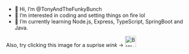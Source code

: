 - 👋 Hi, I’m @TonyAndTheFunkyBunch
- 👀 I’m interested in coding and setting things on fire lol
- 🌱 I’m currently learning Node.js, Express, TypeScript, SpringBoot and Java.

Also, try clicking this image for a suprise *wink* ->
<a href="https://www.buymeacoffee.com/cereblanco" rel="nofollow"><img src="https://camo.githubusercontent.com/3ba8042b343d12b84b85d2e6563376af4150f9cd09e72428349c1656083c8b5a/68747470733a2f2f63646e2e6275796d6561636f666665652e636f6d2f627574746f6e732f64656661756c742d6f72616e67652e706e67" alt="Buy Me A Coffee" height="30" data-canonical-src="https://cdn.buymeacoffee.com/buttons/default-orange.png" style="max-width: 100%;"></a>

<!---
TonyAndTheFunkyBunch/TonyAndTheFunkyBunch is a ✨ special ✨ repository because its `README.md` (this file) appears on your GitHub profile.
You can click the Preview link to take a look at your changes.
--->
